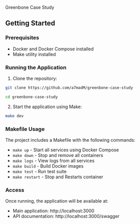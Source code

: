 Greenbone Case Study

## Getting Started

### Prerequisites
- Docker and Docker Compose installed
- Make utility installed

### Running the Application

1. Clone the repository:
```bash
git clone https://github.com/a7madM/greenbone-case-study

cd greenbone-case-study
```

2. Start the application using Make:
```bash
make dev
```


### Makefile Usage

The project includes a Makefile with the following commands:

- `make up` - Start all services using Docker Compose
- `make down` - Stop and remove all containers
- `make logs` - View logs from all services
- `make build` - Build Docker images
- `make test` - Run test suite
- `make restart` - Stop and Restarts container

### Access

Once running, the application will be available at:
- Main application: http://localhost:3000
- API documentation: http://localhost:3000/swagger
